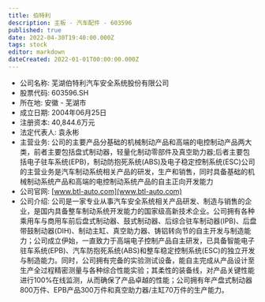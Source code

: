 ```yaml
---
title: 伯特利
description: 主板 - 汽车配件 - 603596
published: true
date: 2022-04-30T19:40:00.000Z
tags: stock
editor: markdown
dateCreated: 2022-01-01T00:00:00.000Z
---
```


- 公司名称: 芜湖伯特利汽车安全系统股份有限公司
- 股票代码: 603596.SH
- 所在地: 安徽 - 芜湖市
- 成立日期: 2004年06月25日
- 注册资本: 40,844.6万元
- 法定代表人: 袁永彬
- 主营业务: 公司的主要产品分基础的机械制动产品和高端的电控制动产品两大类，前者主要包括盘式制动器，轻量化制动零部件及真空助力器;后者主要包括电子驻车系统(EPB)，制动防抱死系统(ABS)及电子稳定控制系统(ESC)公司的主营业务是汽车制动系统相关产品的研发，生产和销售，同时具备基础的机械制动系统产品和高端的电控制动系统产品的自主正向开发能力
- 公司官网: [www.btl-auto.com](www.btl-auto.com)
- 公司介绍: 公司是一家专业从事汽车安全系统相关产品研发、制造与销售的企业，是国内具备整车制动系统开发能力的国家级高新技术企业。公司拥有各种乘用车与商用车前后盘式制动器、鼓式制动器、后综合驻车制动器(IPB)、后盘带鼓制动器(DIH)、制动主缸、真空助力器、铸铝转向节的自主开发与制造能力；公司成立伊始，一直致力于高端电子控制产品自主研发，已具备智能电子驻车系统(EPB)、汽车防抱死系统(ABS)和整车稳定控制系统(ESC)的独立开发与制造能力。同时，公司拥有完备的实验测试设备，能自主完成从产品设计至生产全过程精密测量与各种综合性能实验；其柔性的装备线，对产品关键性能进行100%在线监测，从而确保了产品卓越的性能；公司拥有年产盘式制动器800万件、EPB产品300万件和真空助力器/主缸70万件的生产能力。


